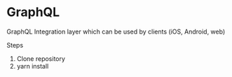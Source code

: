 # GraphQL

GraphQL Integration layer which can be used by clients (iOS, Android, web)

Steps

1) Clone repository
2) yarn install
